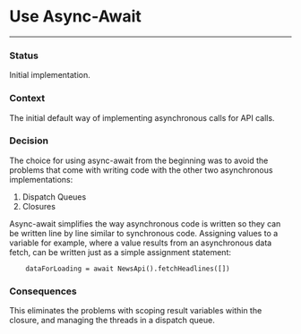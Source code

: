 #  Use Async-Await
---

### Status
Initial implementation.

### Context
The initial default way of implementing asynchronous calls for API calls.

### Decision
The choice for using async-await from the beginning was to avoid the problems that come with writing code with the other two asynchronous implementations:
1. Dispatch Queues
2. Closures

Async-await simplifies the way asynchronous code is written so they can be written line by line similar to synchronous code. Assigning values to a variable for example, where a value results from an asynchronous data fetch, can be written just as a simple assignment statement:

        dataForLoading = await NewsApi().fetchHeadlines([])

### Consequences
This eliminates the problems with scoping result variables within the closure, and managing the threads in a dispatch queue.

    


